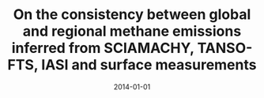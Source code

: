 ---
title: "On the consistency between global and regional methane emissions inferred from SCIAMACHY, TANSO-FTS, IASI and surface measurements"
collection: publications
permalink: /publication/2014-01-01-Cressot2014577
date: 2014-01-01
venue: 'Atmospheric Chemistry and Physics'
paperurl: 'https://doi.org/10.5194/acp-14-577-2014'
citation: 'Cressot et al., <b>On the consistency between global and regional methane emissions inferred from SCIAMACHY, TANSO-FTS, IASI and surface measurements</b>, Atmospheric Chemistry and Physics, 2014-01-01, 10.5194/acp-14-577-2014'
---